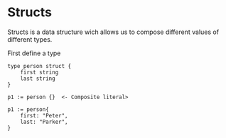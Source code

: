 # Structs


Structs is a data structure wich allows us to compose different values of different types.

First define a type 

```
type person struct {
    first string
    last string
}
```

```
p1 := person {}  <- Composite literal>
```
```
p1 := person{
    first: "Peter",
    last: "Parker",
}
```